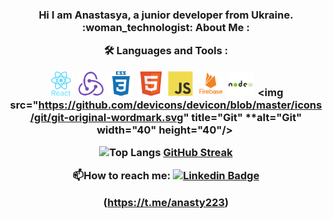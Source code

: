 <h3 align="center">Hi I am Anastasya, a junior developer from Ukraine.   
 :woman_technologist: About Me :

:hammer_and_wrench: Languages and Tools :
 <div>

  <img src="https://github.com/devicons/devicon/blob/master/icons/react/react-original-wordmark.svg" title="React" alt="React" width="40" height="40"/>&nbsp;
<img src="https://github.com/devicons/devicon/blob/master/icons/redux/redux-original.svg" title="Redux" alt="Redux " width="40" height="40"/>&nbsp;
  <img src="https://github.com/devicons/devicon/blob/master/icons/css3/css3-plain-wordmark.svg"  title="CSS3" alt="CSS" width="40" height="40"/>&nbsp;
  <img src="https://github.com/devicons/devicon/blob/master/icons/html5/html5-original.svg" title="HTML5" alt="HTML" width="40" height="40"/>&nbsp;
  <img src="https://github.com/devicons/devicon/blob/master/icons/javascript/javascript-original.svg" title="JavaScript" alt="JavaScript" width="40" height="40"/>&nbsp;
  <img src="https://github.com/devicons/devicon/blob/master/icons/firebase/firebase-plain-wordmark.svg" title="Firebase" alt="Firebase" width="40" height="40"/>&nbsp;
  <img src="https://github.com/devicons/devicon/blob/master/icons/nodejs/nodejs-original-wordmark.svg" title="NodeJS" alt="NodeJS" width="40" height="40"/>&nbsp;
 <img src="https://github.com/devicons/devicon/blob/master/icons/git/git-original-wordmark.svg" title="Git" **alt="Git" width="40" height="40"/>&nbsp;
</div>
 
 

 

  ![Top Langs](https://github-readme-stats.vercel.app/api/top-langs/?username=anasty223&layout=compact)
[GitHub Streak](https://github-readme-streak-stats.herokuapp.com/?user=anasty223)

:mailbox:How to reach me: [![Linkedin Badge](https://img.shields.io/badge/-anasty223-blue?style=flat&logo=Linkedin&logoColor=white)](https://www.linkedin.com/in/anasty223/)

(https://t.me/anasty223)
